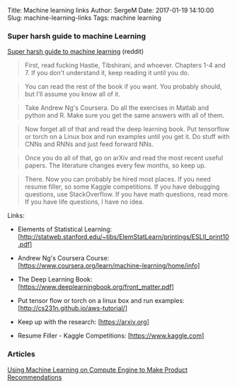 Title: Machine learning links
Author: SergeM
Date: 2017-01-19 14:10:00
Slug: machine-learning-links
Tags: machine learning



### Super harsh guide to machine Learning
[Super harsh guide to machine learning](https://www.reddit.com/r/MachineLearning/comments/5z8110/d_a_super_harsh_guide_to_machine_learning/) (reddit)

> First, read fucking Hastie, Tibshirani, and whoever. Chapters 1-4 and 7. If you don't understand it, keep reading it until you do.

> You can read the rest of the book if you want. You probably should, but I'll assume you know all of it.

> Take Andrew Ng's Coursera. Do all the exercises in Matlab and python and R. Make sure you get the same answers with all of them.

> Now forget all of that and read the deep learning book. Put tensorflow or torch on a Linux box and run examples until you get it. Do stuff with CNNs and RNNs and just feed forward NNs.

> Once you do all of that, go on arXiv and read the most recent useful papers. The literature changes every few months, so keep up.

> There. Now you can probably be hired most places. If you need resume filler, so some Kaggle competitions. If you have debugging questions, use StackOverflow. If you have math questions, read more. If you have life questions, I have no idea.


Links:
* Elements of Statistical Learning: [http://statweb.stanford.edu/~tibs/ElemStatLearn/printings/ESLII_print10.pdf]

* Andrew Ng's Coursera Course: [https://www.coursera.org/learn/machine-learning/home/info]

* The Deep Learning Book: [https://www.deeplearningbook.org/front_matter.pdf]

* Put tensor flow or torch on a linux box and run examples: [http://cs231n.github.io/aws-tutorial/]

* Keep up with the research: [https://arxiv.org]

* Resume Filler - Kaggle Competitions: [https://www.kaggle.com]


### Articles
[Using Machine Learning on Compute Engine to Make Product Recommendations](https://cloud.google.com/solutions/recommendations-using-machine-learning-on-compute-engine)
